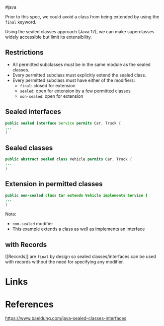 #java

Prior to this spec, we could avoid a class from being extended by using the `final` keyword.

Using the sealed classes approach (Java 17), we can make superclasses widely accessible but limit its extensibility.

## Restrictions
- All permitted subclasses must be in the same module as the sealed classes.
- Every permitted subclass must explicitly extend the sealed class.
- Every permitted subclass must have either of the modifiers: 
	- `final`: closed for extension
	- `sealed`: open for extension by a few permitted classes
	- `non-sealed`: open for extension

## Sealed interfaces

```java
public sealed interface Service permits Car, Truck {
...
}
```

## Sealed classes

```java
public abstract sealed class Vehicle permits Car, Truck {
...
}
```

## Extension in permitted classes
```java
public non-sealed class Car extends Vehicle implements Service {
...
}
```
Note:
- `non-sealed` modifier
- This example extends a class as well as implements an interface

## with Records
[[Records]] are `final` by design so sealed classes/interfaces can be used with records without the need for specifying any modifier. 

# Links

# References
https://www.baeldung.com/java-sealed-classes-interfaces